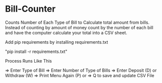 # Bill-Counter
Counts Number of Each Type of Bill to Calculate total amount from bills. Instead of counting by amount of money count by the number of each bill and have the computer calculate your total into a CSV sheet.

Add pip requirements by installing requirements.txt

"pip install -r requirements.txt"

Process Runs Like This

=> Enter Type of Bill
=> Enter Number of Type of Bills
=> Enter Deposit (D) or Withdraw (W)
=> Print Menu Again (P)
or
=> Q to save and update CSV File

